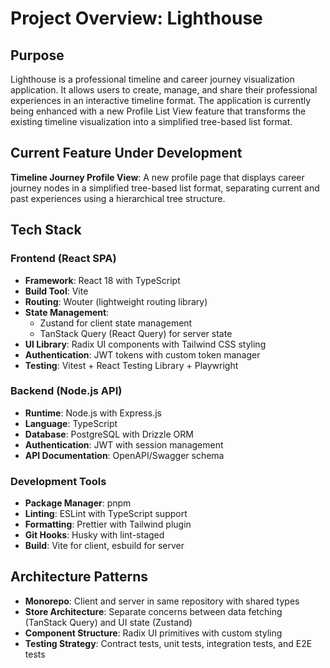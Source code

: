 # Project Overview: Lighthouse

## Purpose
Lighthouse is a professional timeline and career journey visualization application. It allows users to create, manage, and share their professional experiences in an interactive timeline format. The application is currently being enhanced with a new Profile List View feature that transforms the existing timeline visualization into a simplified tree-based list format.

## Current Feature Under Development
**Timeline Journey Profile View**: A new profile page that displays career journey nodes in a simplified tree-based list format, separating current and past experiences using a hierarchical tree structure.

## Tech Stack

### Frontend (React SPA)
- **Framework**: React 18 with TypeScript
- **Build Tool**: Vite
- **Routing**: Wouter (lightweight routing library)
- **State Management**: 
  - Zustand for client state management
  - TanStack Query (React Query) for server state
- **UI Library**: Radix UI components with Tailwind CSS styling
- **Authentication**: JWT tokens with custom token manager
- **Testing**: Vitest + React Testing Library + Playwright

### Backend (Node.js API)
- **Runtime**: Node.js with Express.js
- **Language**: TypeScript
- **Database**: PostgreSQL with Drizzle ORM
- **Authentication**: JWT with session management
- **API Documentation**: OpenAPI/Swagger schema

### Development Tools
- **Package Manager**: pnpm
- **Linting**: ESLint with TypeScript support
- **Formatting**: Prettier with Tailwind plugin
- **Git Hooks**: Husky with lint-staged
- **Build**: Vite for client, esbuild for server

## Architecture Patterns
- **Monorepo**: Client and server in same repository with shared types
- **Store Architecture**: Separate concerns between data fetching (TanStack Query) and UI state (Zustand)
- **Component Structure**: Radix UI primitives with custom styling
- **Testing Strategy**: Contract tests, unit tests, integration tests, and E2E tests
